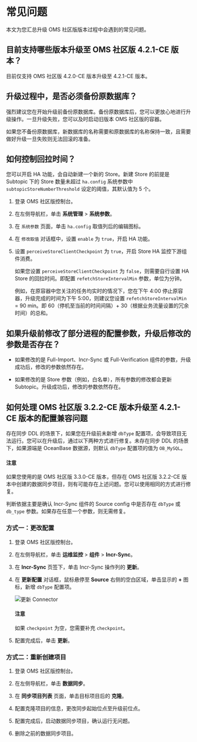 # 常见问题

本文为您汇总升级 OMS 社区版版本过程中会遇到的常见问题。

## 目前支持哪些版本升级至 OMS 社区版 4.2.1-CE 版本？

目前仅支持 OMS 社区版 4.2.0-CE 版本升级至 4.2.1-CE 版本。

## 升级过程中，是否必须备份原数据库？

强烈建议您在开始升级前备份原数据库。备份原数据库后，您可以更放心地进行升级操作。一旦升级失败，您可以及时启动旧版本 OMS 社区版的容器。

如果您不备份原数据库，新数据库的名称需要和原数据库的名称保持一致，且需要做好升级一旦失败则无法回滚的准备。

## 如何控制回拉时间？

您可以开启 HA 功能，会自动新建一个新的 Store。新建 Store 的前提是 Subtopic 下的 Store 数量未超过 `ha.config` 系统参数中 `subtopicStoreNumberThreshold` 设定的阈值，其默认值为 5 个。

1. 登录 OMS 社区版控制台。

2. 在左侧导航栏，单击 **系统管理** > **系统参数**。

3. 在 `系统参数` 页面，单击 `ha.config` 取值列后的编辑图标。

4. 在 `修改取值` 对话框中，设置 `enable` 为 `true`，开启 HA 功能。

5. 设置 `perceiveStoreClientCheckpoint` 为 `true`，开启 Store HA 监控下游组件消费。

    如果您设置 `perceiveStoreClientCheckpoint` 为 `false`，则需要自行设置 HA Store 的回拉时间。即配置 `refetchStoreIntervalMin` 参数，单位为分钟。

    例如，在原容器中您关注的任务均实时的情况下，您在下午 4:00 停止原容器，升级完成的时间为下午 5:00，则建议您设置 `refetchStoreIntervalMin` = 90 min。即 60（停机至当前的时间间隔）+ 30（根据业务流量设置的冗余时间）的总和。

## 如果升级前修改了部分进程的配置参数，升级后修改的参数是否存在？

* 如果修改的是 Full-Import、Incr-Sync 或 Full-Verification 组件的参数，升级成功后，修改的参数依然存在。

* 如果修改的是 Store 参数（例如，白名单），所有参数的修改都会更新 Subtopic。升级成功后，修改的参数依然存在。

## 如何处理 OMS 社区版 3.2.2-CE 版本升级至 4.2.1-CE 版本的配置兼容问题

存在同步 DDL 的场景下，如果您在升级前未新增 `dbType` 配置项，会导致项目无法运行。您可以在升级后，通过以下两种方式进行修复。未存在同步 DDL 的场景下，如果源端是 OceanBase 数据源，则默认 `dbType` 配置项的值为 `OB_MySQL`。

  <main id="notice" type='notice'>
    <h4>注意</h4>
    <p>如果您使用的是 OMS 社区版 3.3.0-CE 版本，但存在 OMS 社区版 3.2.2-CE 版本中创建的数据同步项目，则有可能存在上述问题。您可以使用相同的方式进行修复。</p>
    <p>判断依据主要是确认 Incr-Sync 组件的 Source config 中是否存在 <code>dbType</code> 或 <code>db_type</code> 参数。如果存在任意一个参数，则无需修复。</p>
  </main>

### 方式一：更改配置

1. 登录 OMS 社区版控制台。

2. 在左侧导航栏，单击 **运维监控** > **组件** > **Incr-Sync**。

3. 在 **Incr-Sync** 页签下，单击 Incr-Sync 操作列的 **更新**。
  
4. 在 **更新配置** 对话框，鼠标悬停至 **Source** 右侧的空白区域，单击显示的 **+** 图标，新增 `dbType` 配置项。

    ![更新 Connector](https://obbusiness-private.oss-cn-shanghai.aliyuncs.com/doc/img/oms/oms-enterprise/%E6%9B%B4%E6%96%B0%20Connector.png)

    <main id="notice" type='notice'>
    <h4>注意</h4>
    <p>如果 <code>checkpoint</code> 为空，您需要补充 <code>checkpoint</code>。</p>
    </main>

5. 配置完成后，单击 **更新**。

### 方式二：重新创建项目

1. 登录 OMS 社区版控制台。

2. 在左侧导航栏，单击 **数据同步**。

3. 在 **同步项目列表** 页面，单击目标项目后的 **克隆**。

4. 配置克隆项目的信息，更改同步起始位点至升级前位点。

5. 配置完成后，启动数据同步项目，确认运行无问题。

6. 删除之前的数据同步项目。
